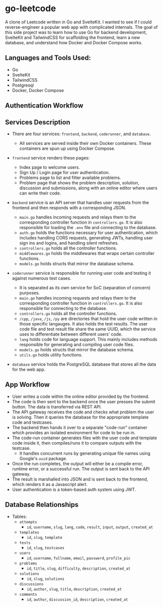 # go-leetcode

A clone of Leetcode written in Go and SvelteKit. I wanted to see if I could reverse-engineer a popular web app with complicated internals.
The goal of this side project was to learn how to use Go for backend development, SvelteKit and TailwindCSS for scaffolding the frontend, learn a new database, and understand how Docker and Docker Compose works.

## Languages and Tools Used:
- Go
- SvelteKit
- TailwindCSS
- Postgresql
- Docker, Docker Compose

## Authentication Workflow

## Services Description
- There are four services: `frontend`, `backend`, `coderunner`, and `database`.
  - All services are served inside their own Docker containers. These containers are spun up using Docker Compose.

- `frontend` service renders these pages:
  - Index page to welcome users.
  - Sign Up / Login page for user authentication.
  - Problems page to list and filter available problems.
  - Problem page that shows the problem description, solution, discussion and submissions, along with an online editor where users can write their code.

- `backend` service is an API server that handles user requests from the frontend and then responds with a corresponding JSON.
  - `main.go` handles incoming requests and relays them to the corresponding controller function in `controllers.go`. It is also responsible for loading the `.env` file and connecting to the database.
  - `auth.go` holds the functions necessary for user authentication, which includes handling CORS requests, generating JWTs, handling user sign ins and logins, and handling silent refreshes.
  - `controllers.go` holds all the controller functions.
  - `middlewares.go` holds the middlewares that wraps certain controller functions.
  - `models.go` holds structs that mirror the database schema.

- `coderunner` service is responsible for running user code and testing it against numerous test cases.
  - It is separated as its own service for SoC (separation of concern) purposes.
  - `main.go` handles incoming requests and relays them to the corresponding controller function in `controllers.go`. It is also responsible for connecting to the database.
  - `controllers.go` holds all the controller functions.
  - `/cpp`, `/java`, `/js`, `/py` are directories that hold the user code written in those specific langauges. It also holds the test results. The user code file and test result file share the same UUID, which the service uses to differentiate between different users' code.
  - `lang` holds code for language support. This mainly includes methods responsible for generating and compiling user code files.
  - `models.go` holds structs that mirror the database schema.
  - `utils.go` holds utility functions.

- `database` service holds the PostgreSQL database that stores all the data for the web app.

## App Workflow
- User writes a code within the online editor provided by the frontend.
- The code is then sent to the backend once the user presses the submit button. The data is transferred via REST API.
- The API gateway receives the code and checks what problem the user is solving. Then it queries the database for the appropriate template code and testcases.
- The backend then hands it over to a separate "code-run" container which provides an isolated environment for code to be run in.
- The code-run container generates files with the user code and template code inside it, then compiles/runs it to compare outputs with the testcase.
  - It handles concurrent runs by generating unique file names using Google's `uuid` package.
- Once the run completes, the output will either be a compile error, runtime error, or a successful run. The output is sent back to the API gateway.
- The result is marshalled into JSON and is sent back to the frontend, which renders it as a Javascript alert.
- User authentication is a token-based auth system using JWT.

## Database Relationships
- Tables:
  - `attempts`
    - `id`, `username`, `slug`, `lang`, `code`, `result`, `input`, `output`, `created_at`
  - `templates`
    - `id`, `slug`, `template`
  - `tests`
    - `id`, `slug`, `testcases`
  - `users`
    - `id`, `username`, `fullname`, `email`, `password`, `profile_pic`
  - `problems`
    - `id`, `title`, `slug`, `difficulty`, `description`, `created_at`
  - `solutions`
    - `id`, `slug`, `solutions`
  - `discussions`
    - `id`, `author`, `slug`, `title`, `description`, `created_at`
  - `comments`
    - `id`, `author`, `discussion_id`, `description`, `created_at`